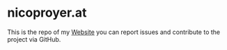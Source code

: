 # nicoproyer.at
This is the repo of my [Website](https://www.nicoproyer.at) you can report issues and contribute to the project via GitHub.
